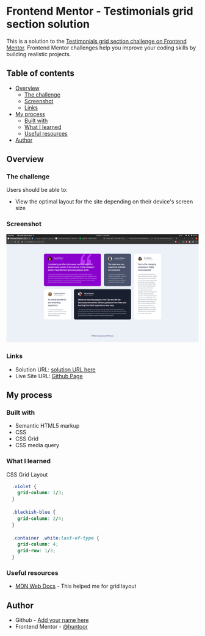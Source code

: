 # Frontend Mentor - Testimonials grid section solution

This is a solution to the [Testimonials grid section challenge on Frontend Mentor](https://www.frontendmentor.io/challenges/testimonials-grid-section-Nnw6J7Un7). Frontend Mentor challenges help you improve your coding skills by building realistic projects. 

## Table of contents

- [Overview](#overview)
  - [The challenge](#the-challenge)
  - [Screenshot](#screenshot)
  - [Links](#links)
- [My process](#my-process)
  - [Built with](#built-with)
  - [What I learned](#what-i-learned)
  - [Useful resources](#useful-resources)
- [Author](#author)

## Overview

### The challenge

Users should be able to:

- View the optimal layout for the site depending on their device's screen size

### Screenshot

![](./images/Screenshot.png)

### Links

- Solution URL: [solution URL here](https://github.com/huntoor/testimonials-grid-section-main)
- Live Site URL: [Github Page](https://huntoor.github.io/testimonials-grid-section-main/)

## My process

### Built with

- Semantic HTML5 markup
- CSS
- CSS Grid
- CSS media query

### What I learned

CSS Grid Layout

```css
  .violet {
    grid-column: 1/3;
  }

  .blackish-blue {
    grid-column: 2/4;
  }

  .container .white:last-of-type {
    grid-column: 4;
    grid-row: 1/3;
  }
```

### Useful resources

- [MDN Web Docs](https://developer.mozilla.org/en-US/docs/Learn/CSS/CSS_layout/Grids) - This helped me for grid layout

## Author

- Github - [Add your name here](https://github.com/huntoor)
- Frontend Mentor - [@huntoor](https://www.frontendmentor.io/profile/huntoor)
